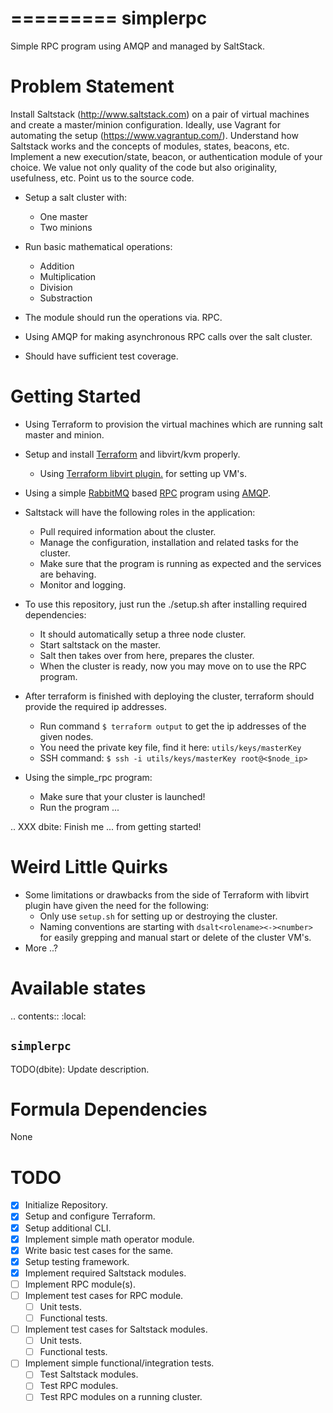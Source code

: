 =========
simplerpc
=========

Simple RPC program using AMQP and managed by SaltStack.

Problem Statement
=================

Install Saltstack (http://www.saltstack.com) on a pair of virtual machines and create
a master/minion configuration. Ideally, use Vagrant for automating the setup (https://www.vagrantup.com/).
Understand how Saltstack works and the concepts of modules, states, beacons, etc.
Implement a new execution/state, beacon, or authentication module of your choice.
We value not only quality of the code but also originality, usefulness, etc.
Point us to the source code.

- Setup a salt cluster with:

  - One master
  - Two minions

- Run basic mathematical operations:

  - Addition
  - Multiplication
  - Division
  - Substraction

- The module should run the operations via. RPC.
- Using AMQP for making asynchronous RPC calls over the salt cluster.
- Should have sufficient test coverage.

Getting Started
===============

- Using Terraform to provision the virtual machines which are running salt master and minion.
- Setup and install [Terraform](https://www.terraform.io/intro/getting-started/install.html) and libvirt/kvm properly.
  - Using [Terraform libvirt plugin.](https://github.com/dmacvicar/terraform-provider-libvirt) for setting up VM's.
- Using a simple [RabbitMQ](https://www.rabbitmq.com/) based [RPC](https://en.wikipedia.org/wiki/Remote_procedure_call) program using [AMQP](https://www.amqp.org/).
- Saltstack will have the following roles in the application:

  * Pull required information about the cluster.
  * Manage the configuration, installation and related tasks for the cluster.
  * Make sure that the program is running as expected and the services are behaving.
  * Monitor and logging.

- To use this repository, just run the ./setup.sh after installing required dependencies:

  * It should automatically setup a three node cluster.
  * Start saltstack on the master.
  * Salt then takes over from here, prepares the cluster.
  * When the cluster is ready, now you may move on to use the RPC program.

- After terraform is finished with deploying the cluster, terraform should provide the required ip addresses.

  * Run command `$ terraform output` to get the ip addresses of the given nodes.
  * You need the private key file, find it here: `utils/keys/masterKey`
  * SSH command: `$ ssh -i utils/keys/masterKey root@<$node_ip>`

- Using the simple_rpc program:

  * Make sure that your cluster is launched!
  * Run the program ...

.. XXX dbite: Finish me ... from getting started!

Weird Little Quirks
===================

- Some limitations or drawbacks from the side of Terraform with libvirt plugin have given the need for the following:
  * Only use ``setup.sh`` for setting up or destroying the cluster.
  * Naming conventions are starting with ``dsalt<rolename><-><number>`` for easily grepping and manual start or delete of the cluster VM's.
- More ..?

Available states
================

.. contents::
    :local:

``simplerpc``
-------------

TODO(dbite): Update description.

Formula Dependencies
====================

None

TODO
====

- [x] Initialize Repository.
- [x] Setup and configure Terraform.
- [x] Setup additional CLI.
- [x] Implement simple math operator module.
- [x] Write basic test cases for the same.
- [x] Setup testing framework.
- [x] Implement required Saltstack modules.
- [ ] Implement RPC module(s).
- [ ] Implement test cases for RPC module.
  * [ ] Unit tests.
  * [ ] Functional tests.
- [ ] Implement test cases for Saltstack modules.
  * [ ] Unit tests.
  * [ ] Functional tests.
- [ ] Implement simple functional/integration tests.
  * [ ] Test Saltstack modules.
  * [ ] Test RPC modules.
  * [ ] Test RPC modules on a running cluster.
